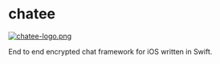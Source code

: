 # chatee

[![chatee-logo.png](https://i.postimg.cc/Znhdjhqn/chatee-logo.png)](https://postimg.cc/BLMbQkHf)

End to end encrypted chat framework for iOS written in Swift.
